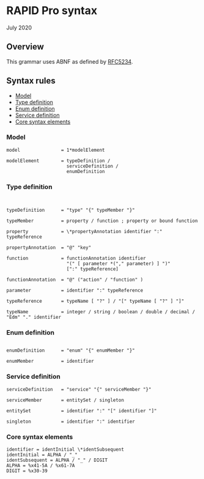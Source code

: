 # RAPID Pro syntax

July 2020

## Overview

This grammar uses ABNF as defined by [RFC5234](https://tools.ietf.org/html/rfc5234).

## Syntax rules

- [Model](#model)
- [Type definition](#type-definition)
- [Enum definition](#enum-definition)
- [Service definition](#service-definition)
- [Core syntax elements](#core-syntax-elements)

### Model

```ABNF
model               = 1*modelElement

modelElement        = typeDefinition /
                      serviceDefinition /
                      enumDefinition
```

### Type definition

```ABNF


typeDefinition      = "type" "{" typeMember "}"

typeMember          = property / function ; property or bound function

property            = \*propertyAnnotation identifier ":" typeReference

propertyAnnotation  = "@" "key"

function            = functionAnnotation identifier
                      "(" [ parameter *("," parameter) ] ")"
                      [":" typeReference]

functionAnnotation  = "@" ("action" / "function" )

parameter           = identifier ":" typeReference

typeReference       = typeName [ "?" ] / "[" typeName [ "?" ] "]"

typeName            = integer / string / boolean / double / decimal / "Edm" "." identifier

```

### Enum definition

```ABNF

enumDefinition      = "enum" "{" enumMember "}"

enumMember          = identifier

```

### Service definition

```ABNF
serviceDefinition   = "service" "{" serviceMember "}"

serviceMember       = entitySet / singleton

entitySet           = identifier ":" "[" identifier "]"

singleton           = identifier ":" identifier

```

### Core syntax elements

```ABNF
identifier = identInitial \*identSubsequent
identInitial = ALPHA / "_"
identSubsequent = ALPHA / "_" / DIGIT
ALPHA = %x41-5A / %x61-7A
DIGIT = %x30-39

```
